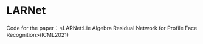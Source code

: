 # LARNet
Code for the paper：&lt;LARNet:Lie Algebra Residual Network for Profile Face Recognition>(ICML2021)
